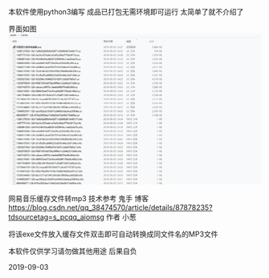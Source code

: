 本软件使用python3编写 成品已打包无需环境即可运行
太简单了就不介绍了

界面如图
![界面如图](https://github.com/meimz/wymp3/blob/master/%E6%88%90%E5%93%81/demo.gif)

网易音乐缓存文件转mp3
技术参考 鬼手 博客 https://blog.csdn.net/qq_38474570/article/details/87878235?tdsourcetag=s_pcqq_aiomsg
作者 小葱

将该exe文件放入缓存文件双击即可自动转换成同文件名的MP3文件
							   
本软件仅供学习请勿做其他用途 后果自负

2019-09-03